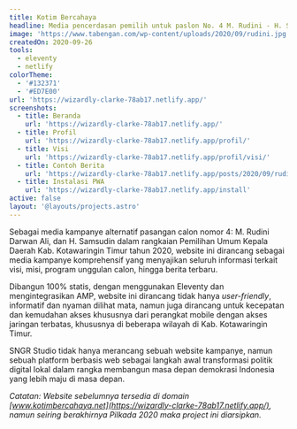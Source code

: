 ```yaml
---
title: Kotim Bercahaya
headline: Media pencerdasan pemilih untuk paslon No. 4 M. Rudini - H. Samsudin.
image: 'https://www.tabengan.com/wp-content/uploads/2020/09/rudini.jpg'
createdOn: 2020-09-26
tools:
  - eleventy
  - netlify
colorTheme:
  - '#132371'
  - '#ED7E00'
url: 'https://wizardly-clarke-78ab17.netlify.app/'
screenshots:
  - title: Beranda
    url: 'https://wizardly-clarke-78ab17.netlify.app/'
  - title: Profil
    url: 'https://wizardly-clarke-78ab17.netlify.app/profil/'
  - title: Visi
    url: 'https://wizardly-clarke-78ab17.netlify.app/profil/visi/'
  - title: Contoh Berita
    url: 'https://wizardly-clarke-78ab17.netlify.app/posts/2020/09/rudini-samsudin-usung-isu-lingkungan-janji-gratiskan-biaya-sekolah-siswa-tak-mampu.html'
  - title: Instalasi PWA
    url: 'https://wizardly-clarke-78ab17.netlify.app/install'
active: false
layout: '@layouts/projects.astro'
---
```


Sebagai media kampanye alternatif pasangan calon nomor 4: M. Rudini Darwan Ali, dan H. Samsudin dalam rangkaian Pemilihan Umum Kepala Daerah Kab. Kotawaringin Timur tahun 2020, website ini dirancang sebagai media kampanye komprehensif yang menyajikan seluruh informasi terkait visi, misi, program unggulan calon, hingga berita terbaru.

Dibangun 100% statis, dengan menggunakan Eleventy dan mengintegrasikan AMP, website ini dirancang tidak hanya _user-friendly_, informatif dan nyaman dilihat mata, namun juga dirancang untuk kecepatan dan kemudahan akses khususnya dari perangkat mobile dengan akses jaringan terbatas, khususnya di beberapa wilayah di Kab. Kotawaringin Timur.

SNGR Studio tidak hanya merancang sebuah website kampanye, namun sebuah platform berbasis web sebagai langkah awal transformasi politik digital lokal dalam rangka membangun masa depan demokrasi Indonesia yang lebih maju di masa depan.

_Catatan: Website sebelumnya tersedia di domain [www.kotimbercahaya.net](https://wizardly-clarke-78ab17.netlify.app/), namun seiring berakhirnya Pilkada 2020 maka project ini diarsipkan._
